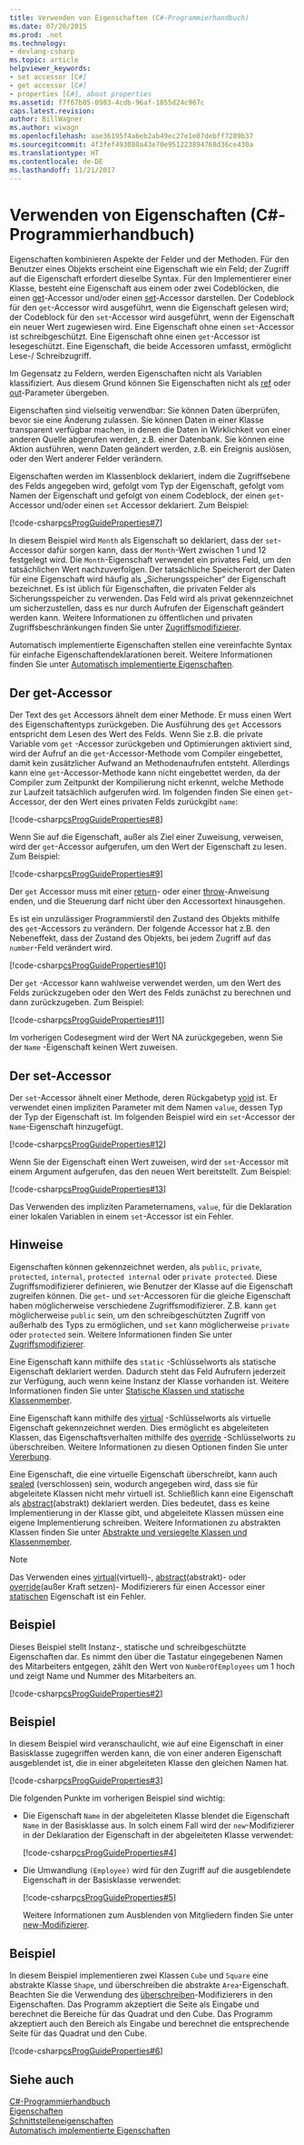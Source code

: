 ```yaml
---
title: Verwenden von Eigenschaften (C#-Programmierhandbuch)
ms.date: 07/20/2015
ms.prod: .net
ms.technology:
- devlang-csharp
ms.topic: article
helpviewer_keywords:
- set accessor [C#]
- get accessor [C#]
- properties [C#], about properties
ms.assetid: f7f67b05-0983-4cdb-96af-1855d24c967c
caps.latest.revision: 
author: BillWagner
ms.author: wiwagn
ms.openlocfilehash: aae36195f4a6eb2ab49ec27e1e07debff7289b37
ms.sourcegitcommit: 4f3fef493080a43e70e951223894768d36ce430a
ms.translationtype: HT
ms.contentlocale: de-DE
ms.lasthandoff: 11/21/2017
---
```

# <a name="using-properties-c-programming-guide"></a>Verwenden von Eigenschaften (C#-Programmierhandbuch)
Eigenschaften kombinieren Aspekte der Felder und der Methoden. Für den Benutzer eines Objekts erscheint eine Eigenschaft wie ein Feld; der Zugriff auf die Eigenschaft erfordert dieselbe Syntax. Für den Implementierer einer Klasse, besteht eine Eigenschaft aus einem oder zwei Codeblöcken, die einen [get](../../../csharp/language-reference/keywords/get.md)-Accessor und/oder einen [set](../../../csharp/language-reference/keywords/set.md)-Accessor darstellen. Der Codeblock für den `get`-Accessor wird ausgeführt, wenn die Eigenschaft gelesen wird; der Codeblock für den `set`-Accessor wird ausgeführt, wenn der Eigenschaft ein neuer Wert zugewiesen wird. Eine Eigenschaft ohne einen `set`-Accessor ist schreibgeschützt. Eine Eigenschaft ohne einen `get`-Accessor ist lesegeschützt. Eine Eigenschaft, die beide Accessoren umfasst, ermöglicht Lese-/ Schreibzugriff.  
  
 Im Gegensatz zu Feldern, werden Eigenschaften nicht als Variablen klassifiziert. Aus diesem Grund können Sie Eigenschaften nicht als [ref](../../../csharp/language-reference/keywords/ref.md) oder [out](../../../csharp/language-reference/keywords/out.md)-Parameter übergeben.  
  
 Eigenschaften sind vielseitig verwendbar: Sie können Daten überprüfen, bevor sie eine Änderung zulassen. Sie können Daten in einer Klasse transparent verfügbar machen, in denen die Daten in Wirklichkeit von einer anderen Quelle abgerufen werden, z.B. einer Datenbank. Sie können eine Aktion ausführen, wenn Daten geändert werden, z.B. ein Ereignis auslösen, oder den Wert anderer Felder verändern.  
  
 Eigenschaften werden im Klassenblock deklariert, indem die Zugriffsebene des Felds angegeben wird, gefolgt vom Typ der Eigenschaft, gefolgt vom Namen der Eigenschaft und gefolgt von einem Codeblock, der einen `get`-Accessor und/oder einen `set` Accessor deklariert. Zum Beispiel:  
  
 [!code-csharp[csProgGuideProperties#7](../../../csharp/programming-guide/classes-and-structs/codesnippet/CSharp/using-properties_1.cs)]  
  
 In diesem Beispiel wird `Month` als Eigenschaft so deklariert, dass der `set`-Accessor dafür sorgen kann, dass der `Month`-Wert zwischen 1 und 12 festgelegt wird. Die `Month`-Eigenschaft verwendet ein privates Feld, um den tatsächlichen Wert nachzuverfolgen. Der tatsächliche Speicherort der Daten für eine Eigenschaft wird häufig als „Sicherungsspeicher“ der Eigenschaft bezeichnet. Es ist üblich für Eigenschaften, die privaten Felder als Sicherungsspeicher zu verwenden. Das Feld wird als privat gekennzeichnet um sicherzustellen, dass es nur durch Aufrufen der Eigenschaft geändert werden kann. Weitere Informationen zu öffentlichen und privaten Zugriffsbeschränkungen finden Sie unter [Zugriffsmodifizierer](../../../csharp/programming-guide/classes-and-structs/access-modifiers.md).  
  
 Automatisch implementierte Eigenschaften stellen eine vereinfachte Syntax für einfache Eigenschaftendeklarationen bereit. Weitere Informationen finden Sie unter [Automatisch implementierte Eigenschaften](../../../csharp/programming-guide/classes-and-structs/auto-implemented-properties.md).  
  
## <a name="the-get-accessor"></a>Der get-Accessor  
 Der Text des `get` Accessors ähnelt dem einer Methode. Er muss einen Wert des Eigenschaftentyps zurückgeben. Die Ausführung des `get` Accessors entspricht dem Lesen des Wert des Felds. Wenn Sie z.B. die private Variable vom `get` -Accessor zurückgeben und Optimierungen aktiviert sind, wird der Aufruf an die `get`-Accessor-Methode vom Compiler eingebettet, damit kein zusätzlicher Aufwand an Methodenaufrufen entsteht. Allerdings kann eine `get`-Accessor-Methode kann nicht eingebettet werden, da der Compiler zum Zeitpunkt der Kompilierung nicht erkennt, welche Methode zur Laufzeit tatsächlich aufgerufen wird. Im folgenden finden Sie einen `get`-Accessor, der den Wert eines privaten Felds zurückgibt `name`:  
  
 [!code-csharp[csProgGuideProperties#8](../../../csharp/programming-guide/classes-and-structs/codesnippet/CSharp/using-properties_2.cs)]  
  
 Wenn Sie auf die Eigenschaft, außer als Ziel einer Zuweisung, verweisen, wird der `get`-Accessor aufgerufen, um den Wert der Eigenschaft zu lesen. Zum Beispiel:  
  
 [!code-csharp[csProgGuideProperties#9](../../../csharp/programming-guide/classes-and-structs/codesnippet/CSharp/using-properties_3.cs)]  
  
 Der `get` Accessor muss mit einer [return](../../../csharp/language-reference/keywords/return.md)- oder einer [throw](../../../csharp/language-reference/keywords/throw.md)-Anweisung enden, und die Steuerung darf nicht über den Accessortext hinausgehen.  
  
 Es ist ein unzulässiger Programmierstil den Zustand des Objekts mithilfe des `get`-Accessors zu verändern. Der folgende Accessor hat z.B. den Nebeneffekt, dass der Zustand des Objekts, bei jedem Zugriff auf das `number`-Feld verändert wird.  
  
 [!code-csharp[csProgGuideProperties#10](../../../csharp/programming-guide/classes-and-structs/codesnippet/CSharp/using-properties_4.cs)]  
  
 Der `get` -Accessor kann wahlweise verwendet werden, um den Wert des Felds zurückzugeben oder den Wert des Felds zunächst zu berechnen und dann zurückzugeben. Zum Beispiel:  
  
 [!code-csharp[csProgGuideProperties#11](../../../csharp/programming-guide/classes-and-structs/codesnippet/CSharp/using-properties_5.cs)]  
  
 Im vorherigen Codesegment wird der Wert NA zurückgegeben, wenn Sie der `Name` -Eigenschaft keinen Wert zuweisen.  
  
## <a name="the-set-accessor"></a>Der set-Accessor  
 Der `set`-Accessor ähnelt einer Methode, deren Rückgabetyp [void](../../../csharp/language-reference/keywords/void.md) ist. Er verwendet einen impliziten Parameter mit dem Namen `value`, dessen Typ der Typ der Eigenschaft ist. Im folgenden Beispiel wird ein `set`-Accessor der `Name`-Eigenschaft hinzugefügt.  
  
 [!code-csharp[csProgGuideProperties#12](../../../csharp/programming-guide/classes-and-structs/codesnippet/CSharp/using-properties_6.cs)]  
  
 Wenn Sie der Eigenschaft einen Wert zuweisen, wird der `set`-Accessor mit einem Argument aufgerufen, das den neuen Wert bereitstellt. Zum Beispiel:  
  
 [!code-csharp[csProgGuideProperties#13](../../../csharp/programming-guide/classes-and-structs/codesnippet/CSharp/using-properties_7.cs)]  
  
 Das Verwenden des impliziten Parameternamens, `value`, für die Deklaration einer lokalen Variablen in einem `set`-Accessor ist ein Fehler.  
  
## <a name="remarks"></a>Hinweise  
 Eigenschaften können gekennzeichnet werden, als `public`, `private`, `protected`, `internal`, `protected internal` oder `private protected`. Diese Zugriffsmodifizierer definieren, wie Benutzer der Klasse auf die Eigenschaft zugreifen können. Die `get`- und `set`-Accessoren für die gleiche Eigenschaft haben möglicherweise verschiedene Zugriffsmodifizierer. Z.B. kann `get` möglicherweise `public` sein, um den schreibgeschützten Zugriff von außerhalb des Typs zu ermöglichen, und `set` kann möglicherweise `private` oder `protected` sein. Weitere Informationen finden Sie unter [Zugriffsmodifizierer](../../../csharp/programming-guide/classes-and-structs/access-modifiers.md).  
  
 Eine Eigenschaft kann mithilfe des `static` -Schlüsselworts als statische Eigenschaft deklariert werden. Dadurch steht das Feld Aufrufern jederzeit zur Verfügung, auch wenn keine Instanz der Klasse vorhanden ist. Weitere Informationen finden Sie unter [Statische Klassen und statische Klassenmember](../../../csharp/programming-guide/classes-and-structs/static-classes-and-static-class-members.md).  
  
 Eine Eigenschaft kann mithilfe des [virtual](../../../csharp/language-reference/keywords/virtual.md) -Schlüsselworts als virtuelle Eigenschaft gekennzeichnet werden. Dies ermöglicht es abgeleiteten Klassen, das Eigenschaftsverhalten mithilfe des [override](../../../csharp/language-reference/keywords/override.md) -Schlüsselworts zu überschreiben. Weitere Informationen zu diesen Optionen finden Sie unter [Vererbung](../../../csharp/programming-guide/classes-and-structs/inheritance.md).  
  
 Eine Eigenschaft, die eine virtuelle Eigenschaft überschreibt, kann auch [sealed](../../../csharp/language-reference/keywords/sealed.md) (verschlossen) sein, wodurch angegeben wird, dass sie für abgeleitete Klassen nicht mehr virtuell ist. Schließlich kann eine Eigenschaft als [abstract](../../../csharp/language-reference/keywords/abstract.md)(abstrakt) deklariert werden. Dies bedeutet, dass es keine Implementierung in der Klasse gibt, und abgeleitete Klassen müssen eine eigene Implementierung schreiben. Weitere Informationen zu abstrakten Klassen finden Sie unter [Abstrakte und versiegelte Klassen und Klassenmember](../../../csharp/programming-guide/classes-and-structs/abstract-and-sealed-classes-and-class-members.md).  
  
> [!NOTE]
>  Das Verwenden eines [virtual](../../../csharp/language-reference/keywords/virtual.md)(virtuell)-, [abstract](../../../csharp/language-reference/keywords/abstract.md)(abstrakt)- oder [override](../../../csharp/language-reference/keywords/override.md)(außer Kraft setzen)- Modifizierers für einen Accessor einer [statischen](../../../csharp/language-reference/keywords/static.md) Eigenschaft ist ein Fehler.  
  
## <a name="example"></a>Beispiel  
 Dieses Beispiel stellt Instanz-, statische und schreibgeschützte Eigenschaften dar. Es nimmt den über die Tastatur eingegebenen Namen des Mitarbeiters entgegen, zählt den Wert von `NumberOfEmployees` um 1 hoch und zeigt Name und Nummer des Mitarbeiters an.  
  
 [!code-csharp[csProgGuideProperties#2](../../../csharp/programming-guide/classes-and-structs/codesnippet/CSharp/using-properties_8.cs)]  
  
## <a name="example"></a>Beispiel  
 In diesem Beispiel wird veranschaulicht, wie auf eine Eigenschaft in einer Basisklasse zugegriffen werden kann, die von einer anderen Eigenschaft ausgeblendet ist, die in einer abgeleiteten Klasse den gleichen Namen hat.  
  
 [!code-csharp[csProgGuideProperties#3](../../../csharp/programming-guide/classes-and-structs/codesnippet/CSharp/using-properties_9.cs)]  
  
 Die folgenden Punkte im vorherigen Beispiel sind wichtig:  
  
-   Die Eigenschaft `Name` in der abgeleiteten Klasse blendet die Eigenschaft `Name` in der Basisklasse aus. In solch einem Fall wird der `new`-Modifizierer in der Deklaration der Eigenschaft in der abgeleiteten Klasse verwendet:  
  
     [!code-csharp[csProgGuideProperties#4](../../../csharp/programming-guide/classes-and-structs/codesnippet/CSharp/using-properties_10.cs)]  
  
-   Die Umwandlung `(Employee)` wird für den Zugriff auf die ausgeblendete Eigenschaft in der Basisklasse verwendet:  
  
     [!code-csharp[csProgGuideProperties#5](../../../csharp/programming-guide/classes-and-structs/codesnippet/CSharp/using-properties_11.cs)]  
  
     Weitere Informationen zum Ausblenden von Mitgliedern finden Sie unter [new-Modifizierer](../../../csharp/language-reference/keywords/new-modifier.md).  
  
## <a name="example"></a>Beispiel  
 In diesem Beispiel implementieren zwei Klassen `Cube` und `Square` eine abstrakte Klasse `Shape`, und überschreiben die abstrakte `Area`-Eigenschaft. Beachten Sie die Verwendung des [überschreiben](../../../csharp/language-reference/keywords/override.md)-Modifizierers in den Eigenschaften. Das Programm akzeptiert die Seite als Eingabe und berechnet die Bereiche für das Quadrat und den Cube. Das Programm akzeptiert auch den Bereich als Eingabe und berechnet die entsprechende Seite für das Quadrat und den Cube.  
  
 [!code-csharp[csProgGuideProperties#6](../../../csharp/programming-guide/classes-and-structs/codesnippet/CSharp/using-properties_12.cs)]  
  
## <a name="see-also"></a>Siehe auch  
 [C#-Programmierhandbuch](../../../csharp/programming-guide/index.md)  
 [Eigenschaften](../../../csharp/programming-guide/classes-and-structs/properties.md)  
 [Schnittstelleneigenschaften](../../../csharp/programming-guide/classes-and-structs/interface-properties.md)  
 [Automatisch implementierte Eigenschaften](../../../csharp/programming-guide/classes-and-structs/auto-implemented-properties.md)

